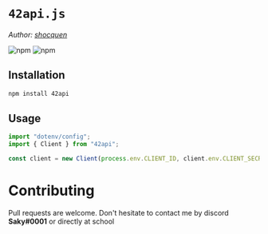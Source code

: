 # `42api.js`

_Author: [shocquen](https://github.com/shocquen)_

![npm](https://img.shields.io/badge/npm-v8.15.0-blue)
![npm](https://img.shields.io/badge/node-v18.7.0-blue)

## Installation

```bash
npm install 42api
```

## Usage

```ts
import "dotenv/config";
import { Client } from "42api";

const client = new Client(process.env.CLIENT_ID, client.env.CLIENT_SECRET);
```

# Contributing

Pull requests are welcome. Don't hesitate to contact me by discord **Saky#0001** or directly at school
